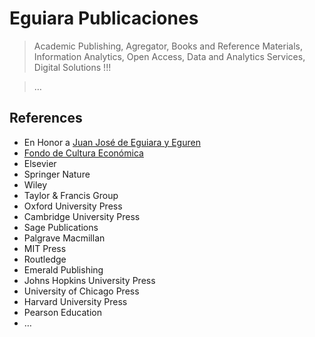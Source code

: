 # Eguiara Publicaciones

> Academic Publishing,  Agregator, Books and Reference Materials,  Information Analytics,  Open Access, Data and Analytics Services, Digital Solutions !!!
> 

> …
> 

## References

- En Honor a [Juan José de Eguiara y Eguren](https://es.wikipedia.org/wiki/Juan_Jos%C3%A9_de_Eguiara_y_Eguren)
- [Fondo de Cultura Económica](https://es.wikipedia.org/wiki/Fondo_de_Cultura_Econ%C3%B3mica)
- Elsevier
- Springer Nature
- Wiley
- Taylor & Francis Group
- Oxford University Press
- Cambridge University Press
- Sage Publications
- Palgrave Macmillan
- MIT Press
- Routledge
- Emerald Publishing
- Johns Hopkins University Press
- University of Chicago Press
- Harvard University Press
- Pearson Education
- …